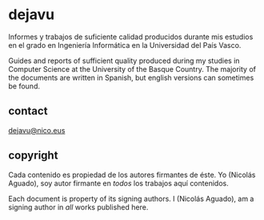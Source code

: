 # dejavu
Informes y trabajos de suficiente calidad producidos durante mis estudios en el grado en Ingeniería Informática en la Universidad del País Vasco.

Guides and reports of sufficient quality produced during my studies in Computer Science at the University of the Basque Country. The majority of the documents are written in Spanish, but english versions can sometimes be found.

## contact

dejavu@nico.eus

## copyright

Cada contenido es propiedad de los autores firmantes de éste. Yo (Nicolás Aguado), soy autor firmante en _todos_ los trabajos aquí contenidos.

Each document is property of its signing authors. I (Nicolás Aguado), am a signing author in _all_ works published here.

